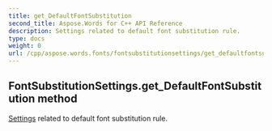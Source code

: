 ```yaml
---
title: get_DefaultFontSubstitution
second_title: Aspose.Words for C++ API Reference
description: Settings related to default font substitution rule. 
type: docs
weight: 0
url: /cpp/aspose.words.fonts/fontsubstitutionsettings/get_defaultfontsubstitution/
---
```

## FontSubstitutionSettings.get_DefaultFontSubstitution method


[Settings](../../aspose.words.settings/) related to default font substitution rule.

